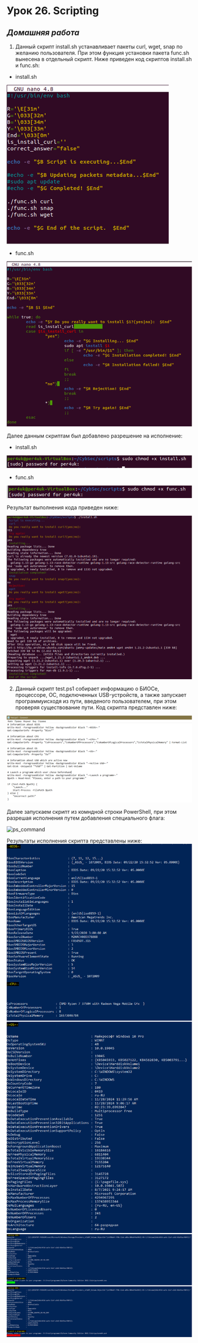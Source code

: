 # Урок 26. Scripting  

 ## ***Домашняя работа*** ##  
1) Данный скрипт install.sh устанавливает пакеты curl, wget, snap по желанию пользователя. При этом функция установки пакета func.sh вынесена в отдельный скрипт. Ниже приведен код скриптов install.sh и func.sh:  
* install.sh  
  
![install](images/install.png)  

* func.sh

![func](images/func.png)  

Далее данным скриптам был добавлено разрешение на исполнение:  
* install.sh  
  
![install_chmod](images/chmod_install.png)  

* func.sh

![func_chmod](images/chmod_func.png)  

Результат выполнения кода приведен ниже:

![result](images/script.png)  

2) Данный скрипт test.ps1 собирает информацию о БИОСе, процессоре, ОС, подключенных USB-устройств, а также запускает программуисходя из пути, введеного пользователем, при этом проверяя существование пути.
Код скрипта представлен ниже:

![ps_script](images/ps_script.png) 

Далее запускаем скрипт из комндной строки PowerShell, при этом разрешая исполнения путем добавления специального флага:  

![ps_command](images/ps_command.png)  

Результаты исполнения скрипта представлены ниже:  
![result1](images/result1.png)  
![result2](images/result2.png)  
![result3](images/result3.png)
![result4](images/result4.png)
